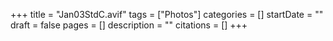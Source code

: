 +++
title = "Jan03StdC.avif"
tags = ["Photos"]
categories = []
startDate = ""
draft = false
pages = []
description = ""
citations = []
+++
